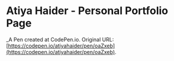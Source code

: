 # Atiya Haider - Personal Portfolio Page
 _A Pen created at CodePen.io. Original URL: [https://codepen.io/atiyahaider/pen/oaZxeb](https://codepen.io/atiyahaider/pen/oaZxeb).

 